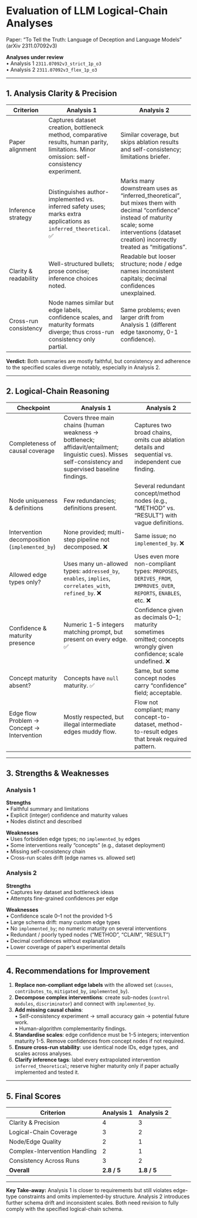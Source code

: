 # Evaluation of LLM Logical-Chain Analyses  
Paper: “To Tell the Truth: Language of Deception and Language Models” (arXiv 2311.07092v3)

**Analyses under review**  
• Analysis 1 `2311.07092v3_strict_1p_o3`  
• Analysis 2 `2311.07092v3_flex_1p_o3`  

---

## 1. Analysis Clarity & Precision

| Criterion | Analysis 1 | Analysis 2 |
|-----------|------------|------------|
| Paper alignment | Captures dataset creation, bottleneck method, comparative results, human parity, limitations. Minor omission: self-consistency experiment. | Similar coverage, but skips ablation results and self-consistency; limitations briefer. |
| Inference strategy | Distinguishes author-implemented vs. inferred safety uses; marks extra applications as `inferred_theoretical`. ✅ | Marks many downstream uses as “inferred_theoretical”, but mixes them with decimal “confidence” instead of maturity scale; some interventions (dataset creation) incorrectly treated as “mitigations”. |
| Clarity & readability | Well-structured bullets; prose concise; inference choices noted. | Readable but looser structure; node / edge names inconsistent capitals; decimal confidences unexplained. |
| Cross-run consistency | Node names similar but edge labels, confidence scales, and maturity formats diverge; thus cross-run consistency only partial. | Same problems; even larger drift from Analysis 1 (different edge taxonomy, 0-1 confidence). |

**Verdict:** Both summaries are mostly faithful, but consistency and adherence to the specified scales diverge notably, especially in Analysis 2.

---

## 2. Logical-Chain Reasoning

| Checkpoint | Analysis 1 | Analysis 2 |
|------------|------------|------------|
| Completeness of causal coverage | Covers three main chains (human weakness → bottleneck; affidavit/entailment; linguistic cues). Misses self-consistency and supervised baseline findings. | Captures two broad chains, omits cue ablation details and sequential vs. independent cue finding. |
| Node uniqueness & definitions | Few redundancies; definitions present. | Several redundant concept/method nodes (e.g., “METHOD” vs. “RESULT”) with vague definitions. |
| Intervention decomposition (`implemented_by`) | None provided; multi-step pipeline not decomposed. ❌ | Same issue; no `implemented_by`. ❌ |
| Allowed edge types only? | Uses many un-allowed types: `addressed_by`, `enables`, `implies`, `correlates_with`, `refined_by`. ❌ | Uses even more non-compliant types: `PROPOSES`, `DERIVES_FROM`, `IMPROVES_OVER`, `REPORTS`, `ENABLES`, etc. ❌ |
| Confidence & maturity presence | Numeric 1-5 integers matching prompt, but present on every edge. ✅ | Confidence given as decimals 0–1; maturity sometimes omitted; concepts wrongly given confidence; scale undefined. ❌ |
| Concept maturity absent? | Concepts have `null` maturity. ✅ | Same, but some concept nodes carry “confidence” field; acceptable. |
| Edge flow Problem → Concept → Intervention | Mostly respected, but illegal intermediate edges muddy flow. | Flow not compliant; many concept-to-dataset, method-to-result edges that break required pattern. |

---

## 3. Strengths & Weaknesses

### Analysis 1  
**Strengths**  
• Faithful summary and limitations  
• Explicit (integer) confidence and maturity values  
• Nodes distinct and described  

**Weaknesses**  
• Uses forbidden edge types; no `implemented_by` edges  
• Some interventions really “concepts” (e.g., dataset deployment)  
• Missing self-consistency chain  
• Cross-run scales drift (edge names vs. allowed set)  

### Analysis 2  
**Strengths**  
• Captures key dataset and bottleneck ideas  
• Attempts fine-grained confidences per edge  

**Weaknesses**  
• Confidence scale 0–1 not the provided 1–5  
• Large schema drift: many custom edge types  
• No `implemented_by`; no numeric maturity on several interventions  
• Redundant / poorly typed nodes (“METHOD”, “CLAIM”, “RESULT”)  
• Decimal confidences without explanation  
• Lower coverage of paper’s experimental details  

---

## 4. Recommendations for Improvement

1. **Replace non-compliant edge labels** with the allowed set (`causes`, `contributes_to`, `mitigated_by`, `implemented_by`).  
2. **Decompose complex interventions**: create sub-nodes (`control modules`, `discriminator`) and connect with `implemented_by`.  
3. **Add missing causal chains**:  
   • Self-consistency experiment → small accuracy gain → potential future work.  
   • Human-algorithm complementarity findings.  
4. **Standardise scales**: edge confidence must be 1-5 integers; intervention maturity 1-5. Remove confidences from concept nodes if not required.  
5. **Ensure cross-run stability**: use identical node IDs, edge types, and scales across analyses.  
6. **Clarify inference tags**: label every extrapolated intervention `inferred_theoretical`; reserve higher maturity only if paper actually implemented and tested it.  

---

## 5. Final Scores

| Criterion | Analysis 1 | Analysis 2 |
|-----------|-----------|-----------|
| Clarity & Precision | 4 | 3 |
| Logical-Chain Coverage | 3 | 2 |
| Node/Edge Quality | 2 | 1 |
| Complex-Intervention Handling | 2 | 1 |
| Consistency Across Runs | 3 | 2 |
| **Overall** | **2.8 / 5** | **1.8 / 5** |

---

**Key Take-away:** Analysis 1 is closer to requirements but still violates edge-type constraints and omits implemented-by structure. Analysis 2 introduces further schema drift and inconsistent scales. Both need revision to fully comply with the specified logical-chain schema.